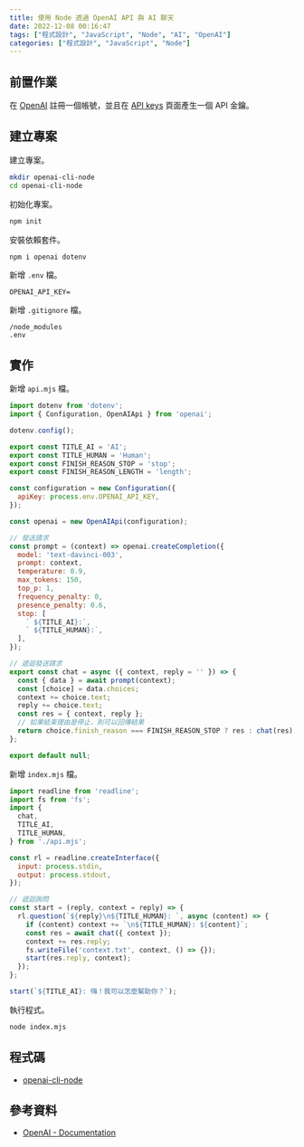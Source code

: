```yaml
---
title: 使用 Node 透過 OpenAI API 與 AI 聊天
date: 2022-12-08 00:16:47
tags: ["程式設計", "JavaScript", "Node", "AI", "OpenAI"]
categories: ["程式設計", "JavaScript", "Node"]
---
```


## 前置作業

在 [OpenAI](https://openai.com/api/) 註冊一個帳號，並且在 [API keys](https://beta.openai.com/account/api-keys) 頁面產生一個 API 金鑰。

## 建立專案

建立專案。

```bash
mkdir openai-cli-node
cd openai-cli-node
```

初始化專案。

```bash
npm init
```

安裝依賴套件。

```bash
npm i openai dotenv
```

新增 `.env` 檔。

```env
OPENAI_API_KEY=
```

新增 `.gitignore` 檔。

```env
/node_modules
.env
```

## 實作

新增 `api.mjs` 檔。

```js
import dotenv from 'dotenv';
import { Configuration, OpenAIApi } from 'openai';

dotenv.config();

export const TITLE_AI = 'AI';
export const TITLE_HUMAN = 'Human';
export const FINISH_REASON_STOP = 'stop';
export const FINISH_REASON_LENGTH = 'length';

const configuration = new Configuration({
  apiKey: process.env.OPENAI_API_KEY,
});

const openai = new OpenAIApi(configuration);

// 發送請求
const prompt = (context) => openai.createCompletion({
  model: 'text-davinci-003',
  prompt: context,
  temperature: 0.9,
  max_tokens: 150,
  top_p: 1,
  frequency_penalty: 0,
  presence_penalty: 0.6,
  stop: [
    ` ${TITLE_AI}:`,
    ` ${TITLE_HUMAN}:`,
  ],
});

// 遞迴發送請求
export const chat = async ({ context, reply = '' }) => {
  const { data } = await prompt(context);
  const [choice] = data.choices;
  context += choice.text;
  reply += choice.text;
  const res = { context, reply };
  // 如果結束理由是停止，則可以回傳結果
  return choice.finish_reason === FINISH_REASON_STOP ? res : chat(res);
};

export default null;
```

新增 `index.mjs` 檔。

```js
import readline from 'readline';
import fs from 'fs';
import {
  chat,
  TITLE_AI,
  TITLE_HUMAN,
} from './api.mjs';

const rl = readline.createInterface({
  input: process.stdin,
  output: process.stdout,
});

// 遞迴詢問
const start = (reply, context = reply) => {
  rl.question(`${reply}\n${TITLE_HUMAN}: `, async (content) => {
    if (content) context += `\n${TITLE_HUMAN}: ${content}`;
    const res = await chat({ context });
    context += res.reply;
    fs.writeFile('context.txt', context, () => {});
    start(res.reply, context);
  });
};

start(`${TITLE_AI}: 嗨！我可以怎麼幫助你？`);
```

執行程式。

```bash
node index.mjs
```

## 程式碼

- [openai-cli-node](https://github.com/memochou1993/openai-cli-node)

## 參考資料

- [OpenAI - Documentation](https://beta.openai.com/docs)
